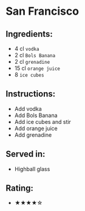 # San Francisco

## Ingredients:
- 4 cl `vodka`
- 2 cl `Bols Banana`
- 2 cl `grenadine`
- 15 cl `orange juice`
- 8 `ice cubes`

## Instructions:
- Add vodka
- Add Bols Banana
- Add ice cubes and stir
- Add orange juice
- Add grenadine

## Served in:
- Highball glass

## Rating:
- ★★★★☆